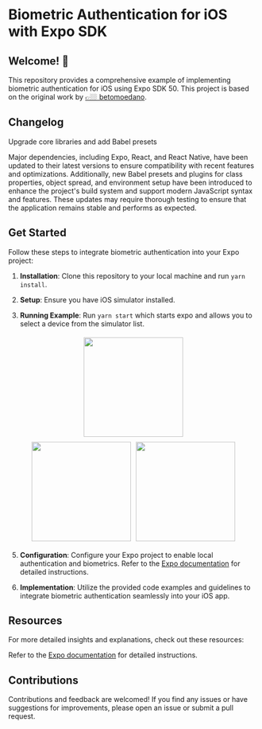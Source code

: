 # Biometric Authentication for iOS with Expo SDK

## Welcome! 👋

This repository provides a comprehensive example of implementing biometric authentication for iOS using Expo SDK 50. This project is based on the original work by [👉🏼 betomoedano](https://www.youtube.com/channel/UCh247h68vszOMA_OWpGEa5g).

## Changelog

Upgrade core libraries and add Babel presets

Major dependencies, including Expo, React, and React Native, have been updated to their latest versions to ensure compatibility with recent features and optimizations. Additionally, new Babel presets and plugins for class properties, object spread, and environment setup have been introduced to enhance the project's build system and support modern JavaScript syntax and features. These updates may require thorough testing to ensure that the application remains stable and performs as expected.


## Get Started

Follow these steps to integrate biometric authentication into your Expo project:

1. **Installation**: Clone this repository to your local machine and run `yarn install`.

2. **Setup**: Ensure you have iOS simulator installed.

3. **Running Example**: Run `yarn start` which starts expo and allows you to select a device from the simulator list.

<div style="display:flex; justify-content:center;">
    <img src="https://github.com/adg29/Local-Authentication-Expo-50/assets/273865/660b0557-c82f-4ddd-a57a-6bd23e751a13" style="width:200px; margin: 5px;">
</div>
<div style="display:flex; justify-content:center;">
    <img src="https://github.com/adg29/Local-Authentication-Expo-50/assets/273865/2a7084fc-e331-4719-a0e3-f27a3c7fdaa9" style="width:200px; margin: 5px;">
    <img src="https://github.com/adg29/Local-Authentication-Expo-50/assets/273865/21a67086-cff8-48f2-a325-0ef8d6f98e2d" style="width:200px; margin: 5px;">
</div>

5. **Configuration**: Configure your Expo project to enable local authentication and biometrics. Refer to the [Expo documentation](https://docs.expo.dev/versions/latest/sdk/local-authentication/#permissions) for detailed instructions.

6. **Implementation**: Utilize the provided code examples and guidelines to integrate biometric authentication seamlessly into your iOS app.

## Resources

For more detailed insights and explanations, check out these resources:

Refer to the [Expo documentation](https://docs.expo.dev/versions/latest/sdk/local-authentication/#permissions) for detailed instructions.

## Contributions

Contributions and feedback are welcomed! If you find any issues or have suggestions for improvements, please open an issue or submit a pull request.

